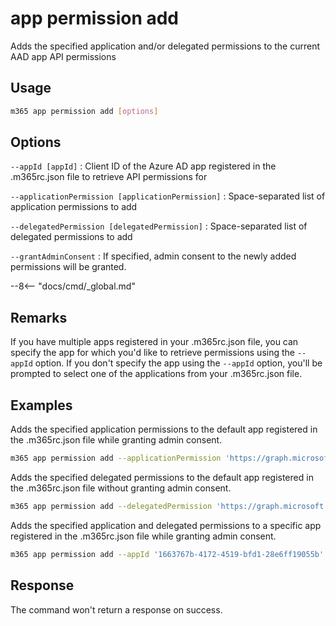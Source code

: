 # app permission add

Adds the specified application and/or delegated permissions to the current AAD app API permissions

## Usage

```sh
m365 app permission add [options]
```

## Options

`--appId [appId]`
: Client ID of the Azure AD app registered in the .m365rc.json file to retrieve API permissions for

`--applicationPermission [applicationPermission]`
: Space-separated list of application permissions to add

`--delegatedPermission [delegatedPermission]`
: Space-separated list of delegated permissions to add

`--grantAdminConsent`
: If specified, admin consent to the newly added permissions will be granted.

--8<-- "docs/cmd/_global.md"

## Remarks

If you have multiple apps registered in your .m365rc.json file, you can specify the app for which you'd like to retrieve permissions using the `--appId` option. If you don't specify the app using the `--appId` option, you'll be prompted to select one of the applications from your .m365rc.json file.

## Examples

Adds the specified application permissions to the default app registered in the .m365rc.json file while granting admin consent.

```sh
m365 app permission add --applicationPermission 'https://graph.microsoft.com/User.ReadWrite.All https://graph.microsoft.com/User.Read.All' --grantAdminConsent
```

Adds the specified delegated permissions to the default app registered in the .m365rc.json file without granting admin consent.

```sh
m365 app permission add --delegatedPermission 'https://graph.microsoft.com/offline_access'
```

Adds the specified application and delegated permissions to a specific app registered in the .m365rc.json file while granting admin consent.

```sh
m365 app permission add --appId '1663767b-4172-4519-bfd1-28e6ff19055b' --applicationPermission 'https://graph.microsoft.com/User.ReadWrite.All https://graph.microsoft.com/User.Read.All' --delegatedPermission 'https://graph.microsoft.com/offline_access' --grantAdminConsent
```

## Response

The command won't return a response on success.
